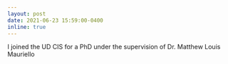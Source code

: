 ```yaml
---
layout: post
date: 2021-06-23 15:59:00-0400
inline: true
---
```


I joined the UD CIS for a PhD under the supervision of Dr. Matthew Louis Mauriello